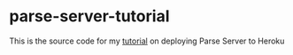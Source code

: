 # parse-server-tutorial
This is the source code for my [tutorial](https://medium.com/p/bcc3115ea86e) on deploying Parse Server to Heroku
